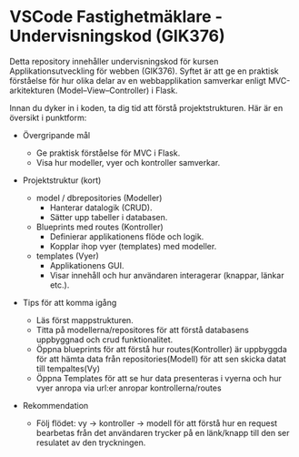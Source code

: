 # VSCode Fastighetmäklare - Undervisningskod (GIK376)

Detta repository innehåller undervisningskod för kursen Applikationsutveckling för webben (GIK376). Syftet är att ge en praktisk förståelse för hur olika delar av en webbapplikation samverkar enligt MVC-arkitekturen (Model–View–Controller) i Flask.

Innan du dyker in i koden, ta dig tid att förstå projektstrukturen. Här är en översikt i punktform:

- Övergripande mål
  - Ge praktisk förståelse för MVC i Flask.
  - Visa hur modeller, vyer och kontroller samverkar.

- Projektstruktur (kort)
  - model / dbrepositories (Modeller)
    - Hanterar datalogik (CRUD).
    - Sätter upp tabeller i databasen.
  - Blueprints med routes (Kontroller)
    - Definierar applikationens flöde och logik.
    - Kopplar ihop vyer (templates) med modeller.
  - templates (Vyer)
    - Applikationens GUI.
    - Visar innehåll och hur användaren interagerar (knappar, länkar etc.).

- Tips för att komma igång
  - Läs först mappstrukturen.
  - Titta på modellerna/repositores för att förstå databasens uppbyggnad och crud funktionalitet.
  - Öppna blueprints för att förstå hur routes(Kontroller) är uppbyggda för att hämta data från repositories(Modell) för att sen skicka datat till tempaltes(Vy)
  - Öppna Templates för att se hur data presenteras i vyerna och hur vyer anropa via url:er anropar kontrollerna/routes

- Rekommendation
  - Följ flödet: vy -> kontroller -> modell för att förstå hur en request bearbetas från det användaren trycker på en länk/knapp till den ser resulatet av den tryckningen.
